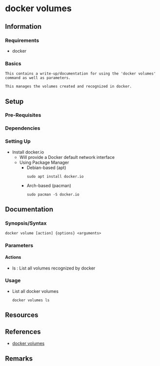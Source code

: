 # docker volumes

## Information
### Requirements
+ docker

### Basics
```
This contains a write-up/documentation for using the 'docker volumes' command as well as parameters.

This manages the volumes created and recognized in docker.
```

## Setup
### Pre-Requisites

### Dependencies

### Setting Up
- Install docker.io
    + Will provide a Docker default network interface
    - Using Package Manager
        - Debian-based (apt)
            ```console
            sudo apt install docker.io
            ```
        - Arch-based (pacman)
            ```console
            sudo pacman -S docker.io
            ```

## Documentation
### Synopsis/Syntax
```console
docker volume [action] {options} <arguments>
```

### Parameters
#### Actions
- ls : List all volumes recognized by docker

### Usage
- List all docker volumes
    ```console
    docker volumes ls
    ```

## Resources

## References
+ [docker volumes](https://www.howtogeek.com/devops/understanding-the-dockerfile-volume-instruction/#:~:text=The%20Dockerfile%20VOLUME%20instruction%20creates,%2Fapp%2Fdata%20container%20path.)

## Remarks